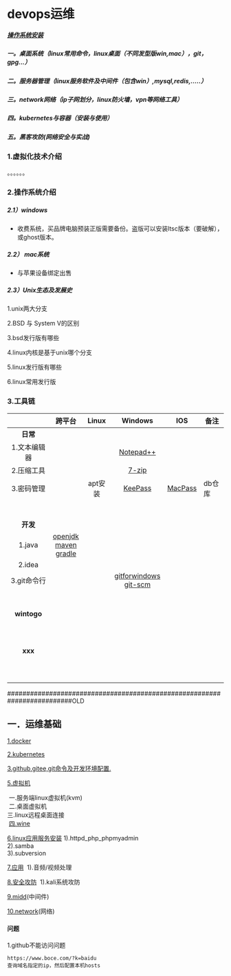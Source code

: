# devops运维

##### [操作系统安装](os_install.md)

##### 一。桌面系统（linux常用命令，linux桌面（不同发型版win,mac），git，gpg...）

##### 二。服务器管理（linux服务软件及中间件（包含win）,mysql,redis,…..）

##### 三。network网络（ip子网划分，linux防火墙，vpn等网络工具）

##### 四。kubernetes与容器（安装与使用）

##### 五。黑客攻防(网络安全与实战)

### 1.虚拟化技术介绍

。。。。。。



### 2.操作系统介绍

##### 2.1）windows

- 收费系统，买品牌电脑预装正版需要备份。盗版可以安装ltsc版本（要破解），或ghost版本。

##### 2.2） mac系统

- 与苹果设备绑定出售

##### 2.3）Unix生态及发展史

1.unix两大分支

2.BSD 与 System V的区别

3.bsd发行版有哪些

4.linux内核是基于unix哪个分支

5.linux发行版有哪些

6.linux常用发行版



### 3.工具链

|              |                            跨平台                            |  Linux  |                           Windows                            |                IOS                | 备注   |
| :----------: | :----------------------------------------------------------: | :-----: | :----------------------------------------------------------: | :-------------------------------: | ------ |
|   **日常**   |                                                              |         |                                                              |                                   |        |
| 1.文本编辑器 |                                                              |         | [Notepad++](https://github.com/notepad-plus-plus/notepad-plus-plus) |                                   |        |
|  2.压缩工具  |                                                              |         |                 [7-zip](https://7-zip.org/)                  |                                   |        |
|  3.密码管理  |                                                              | apt安装 |               [KeePass](https://keepass.info/)               | [MacPass](https://macpassapp.org) | db仓库 |
|              |                                                              |         |                                                              |                                   |        |
|              |                                                              |         |                                                              |                                   |        |
|              |                                                              |         |                                                              |                                   |        |
|              |                                                              |         |                                                              |                                   |        |
|              |                                                              |         |                                                              |                                   |        |
|              |                                                              |         |                                                              |                                   |        |
|              |                                                              |         |                                                              |                                   |        |
|   **开发**   |                                                              |         |                                                              |                                   |        |
|    1.java    | [openjdk](https://openjdk.org)<br>[maven](https://maven.apache.org)<br>[gradle](https://gradle.org) |         |                                                              |                                   |        |
|    2.idea    |                                                              |         |                                                              |                                   |        |
| 3.git命令行  |                                                              |         | [gitforwindows](https://gitforwindows.org)<br/>[git-scm](https://git-scm.com) |                                   |        |
|              |                                                              |         |                                                              |                                   |        |
|              |                                                              |         |                                                              |                                   |        |
|              |                                                              |         |                                                              |                                   |        |
|              |                                                              |         |                                                              |                                   |        |
|              |                                                              |         |                                                              |                                   |        |
|              |                                                              |         |                                                              |                                   |        |
|              |                                                              |         |                                                              |                                   |        |
| **wintogo**  |                                                              |         |                                                              |                                   |        |
|              |                                                              |         |                                                              |                                   |        |
|              |                                                              |         |                                                              |                                   |        |
|              |                                                              |         |                                                              |                                   |        |
|              |                                                              |         |                                                              |                                   |        |
|              |                                                              |         |                                                              |                                   |        |
|              |                                                              |         |                                                              |                                   |        |
|              |                                                              |         |                                                              |                                   |        |
|              |                                                              |         |                                                              |                                   |        |
|              |                                                              |         |                                                              |                                   |        |
|              |                                                              |         |                                                              |                                   |        |
|   **xxx**    |                                                              |         |                                                              |                                   |        |
|              |                                                              |         |                                                              |                                   |        |
|              |                                                              |         |                                                              |                                   |        |
|              |                                                              |         |                                                              |                                   |        |
|              |                                                              |         |                                                              |                                   |        |
|              |                                                              |         |                                                              |                                   |        |
|              |                                                              |         |                                                              |                                   |        |
|              |                                                              |         |                                                              |                                   |        |
|              |                                                              |         |                                                              |                                   |        |
|              |                                                              |         |                                                              |                                   |        |
|              |                                                              |         |                                                              |                                   |        |

#########################################################################OLD

## 一．运维基础

[1.docker](kubernetes/docker.md)

[2.kubernetes](kubernetes/index.md)

[3.github,gitee,git命令及开发环境配置.](github_gitee_gitlab.md)

[5.虚拟机](virtual_machine.md)

​	一.服务端linux虚拟机(kvm)<br/>
​	二.桌面虚拟机<br/>
​	三.linux远程桌面连接<br/>
​    [四.wine](wine.md)<br/>

[6.linux应用服务安装](linux_app.md)
	1).httpd_php_phpmyadmin<br/>
	2).samba<br/>
	3).subversion<br/>

[7.应用](app/index.md)
​	1).音频/视频处理

[8.安全攻防](attack.md)
​	1).kali系统攻防

[9.midd](midd/index.md)(中间件)

[10.network](network/index.md)(网络)

#### 问题

1.github不能访问问题

```
https://www.boce.com/?k=baidu
查询域名指定的ip，然后配置本机hosts
```

